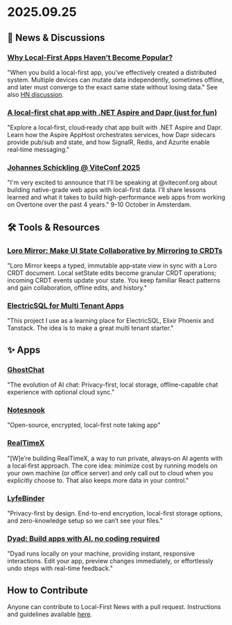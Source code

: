 # 2025.09.25

## 📰 News & Discussions

### [Why Local-First Apps Haven’t Become Popular?](https://substack.com/home/post/p-174227731)
"When you build a local-first app, you’ve effectively created a distributed system. Multiple devices can mutate data independently, sometimes offline, and later must converge to the exact same state without losing data." See also [HN discussion](https://news.ycombinator.com/item?id=45333021).

### [A local-first chat app with .NET Aspire and Dapr (just for fun)](https://hexmaster.nl/posts/aspire-chat-just-for-fun/)
"Explore a local‑first, cloud‑ready chat app built with .NET Aspire and Dapr. Learn how the Aspire AppHost orchestrates services, how Dapr sidecars provide pub/sub and state, and how SignalR, Redis, and Azurite enable real‑time messaging."

### [Johannes Schickling @ ViteConf 2025](https://bsky.app/profile/did:plc:53or656ypxoeh73lwshokzdm/post/3llqwxmxmck22)
"I'm very excited to announce that I'll be speaking at @viteconf.org about building native-grade web apps with local-first data. I'll share lessons learned and what it takes to build high-performance web apps from working on Overtone over the past 4 years." 9-10 October in Amsterdam.


## 🛠️ Tools & Resources

### [Loro Mirror: Make UI State Collaborative by Mirroring to CRDTs](https://loro.dev/blog/loro-mirror)
"Loro Mirror keeps a typed, immutable app‑state view in sync with a Loro CRDT document. Local setState edits become granular CRDT operations; incoming CRDT events update your state. You keep familiar React patterns and gain collaboration, offline edits, and history."

### [ElectricSQL for Multi Tenant Apps](https://bozhidar.me/blog/multi-tenant-w-electricsql/)
"This project I use as a learning place for ElectricSQL, Elixir Phoenix and Tanstack. The idea is to make a great multi tenant starter."


## ✨ Apps

### [GhostChat](https://github.com/GodsIMiJ1/ghostchat-nextjs-supabase-ai/tree/v2.0-sovereign-aga)
"The evolution of AI chat: Privacy-first, local storage, offline-capable chat experience with optional cloud sync."

### [Notesnook](https://notesnook.com/)
"Open-source, encrypted, local-first note taking app"

### [RealTimeX](https://realtimex.ai/)
"[W]e’re building RealTimeX, a way to run private, always‑on AI agents with a local‑first approach. The core idea: minimize cost by running models on your own machine (or office server) and only call out to cloud when you explicitly choose to. That also keeps more data in your control."

### [LyfeBinder](https://lyfebinder.com/)
"Privacy-first by design. End-to-end encryption, local-first storage options, and zero-knowledge setup so we can’t see your files."

### [Dyad: Build apps with AI, no coding required](https://www.dyad.sh/)
"Dyad runs locally on your machine, providing instant, responsive interactions. Edit your app, preview changes immediately, or effortlessly undo steps with real-time feedback."


## How to Contribute
Anyone can contribute to Local-First News with a pull request. Instructions and guidelines available [here](https://github.com/localfirstnews/localfirstnews).
